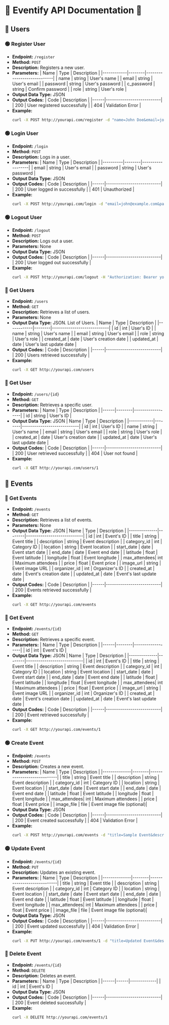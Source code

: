 # 🎫 Eventify API Documentation 🎫

## 👤 Users

### 🟢 Register User
- **Endpoint:** `/register`
- **Method:** `POST`
- **Description:** Registers a new user.
- **Parameters:**
  | Name       | Type   | Description                |
  |------------|--------|----------------------------|
  | name       | string | User's name                |
  | email      | string | User's email               |
  | password   | string | User's password            |
  | c_password | string | Confirm password           |
  | role       | string | User's role                |
- **Output Data Type:** JSON
- **Output Codes:**
  | Code | Description               |
  |------|---------------------------|
  | 200  | User registered successfully |
  | 404  | Validation Error          |
- **Example:**
  ```bash
  curl -X POST http://yourapi.com/register -d "name=John Doe&email=john@example.com&password=123456&c_password=123456&role=user"
  ```

### 🟢 Login User
- **Endpoint:** `/login`
- **Method:** `POST`
- **Description:** Logs in a user.
- **Parameters:**
  | Name     | Type   | Description      |
  |----------|--------|------------------|
  | email    | string | User's email     |
  | password | string | User's password  |
- **Output Data Type:** JSON
- **Output Codes:**
  | Code | Description               |
  |------|---------------------------|
  | 200  | User logged in successfully |
  | 401  | Unauthorized              |
- **Example:**
  ```bash
  curl -X POST http://yourapi.com/login -d "email=john@example.com&password=123456"
  ```

### 🟢 Logout User
- **Endpoint:** `/logout`
- **Method:** `POST`
- **Description:** Logs out a user.
- **Parameters:** None
- **Output Data Type:** JSON
- **Output Codes:**
  | Code | Description               |
  |------|---------------------------|
  | 200  | User logged out successfully |
- **Example:**
  ```bash
  curl -X POST http://yourapi.com/logout -H "Authorization: Bearer your_token"
  ```

### 🔵 Get Users
- **Endpoint:** `/users`
- **Method:** `GET`
- **Description:** Retrieves a list of users.
- **Parameters:** None
- **Output Data Type:** JSON. List of Users.
  | Name       | Type   | Description                |
  |------------|--------|----------------------------|
  | id         | int    | User's ID                  |
  | name       | string | User's name                |
  | email      | string | User's email               |
  | role       | string | User's role                |
  | created_at | date   | User's creation date       |
  | updated_at | date   | User's last update date    |
- **Output Codes:**
  | Code | Description               |
  |------|---------------------------|
  | 200  | Users retrieved successfully |
- **Example:**
  ```bash
  curl -X GET http://yourapi.com/users
  ```

### 🔵 Get User
- **Endpoint:** `/users/{id}`
- **Method:** `GET`
- **Description:** Retrieves a specific user.
- **Parameters:**
  | Name | Type   | Description      |
  |------|--------|------------------|
  | id   | string | User's ID        |
- **Output Data Type:** JSON
  | Name       | Type   | Description                |
  |------------|--------|----------------------------|
  | id         | int    | User's ID                  |
  | name       | string | User's name                |
  | email      | string | User's email               |
  | role       | string | User's role                |
  | created_at | date   | User's creation date       |
  | updated_at | date   | User's last update date    |
- **Output Codes:**
  | Code | Description               |
  |------|---------------------------|
  | 200  | User retrieved successfully |
  | 404  | User not found            |
- **Example:**
  ```bash
  curl -X GET http://yourapi.com/users/1
  ```

## 🎪 Events

### 🔵 Get Events
- **Endpoint:** `/events`
- **Method:** `GET`
- **Description:** Retrieves a list of events.
- **Parameters:** None
- **Output Data Type:** JSON
  | Name         | Type   | Description                |
  |--------------|--------|----------------------------|
  | id           | int    | Event's ID                 |
  | title        | string | Event title                |
  | description  | string | Event description          |
  | category_id  | int    | Category ID                |
  | location     | string | Event location             |
  | start_date   | date   | Event start date           |
  | end_date     | date   | Event end date             |
  | latitude     | float  | Event latitude             |
  | longitude    | float  | Event longitude            |
  | max_attendees| int    | Maximum attendees          |
  | price        | float  | Event price                |
  | image_url    | string | Event image URL            |
  | organizer_id | int    | Organizer's ID             |
  | created_at   | date   | Event's creation date      |
  | updated_at   | date   | Event's last update date   |
- **Output Codes:**
  | Code | Description               |
  |------|---------------------------|
  | 200  | Events retrieved successfully |
- **Example:**
  ```bash
  curl -X GET http://yourapi.com/events
  ```

### 🔵 Get Event
- **Endpoint:** `/events/{id}`
- **Method:** `GET`
- **Description:** Retrieves a specific event.
- **Parameters:**
  | Name | Type   | Description      |
  |------|--------|------------------|
  | id   | int    | Event's ID       |
- **Output Data Type:** JSON
  | Name         | Type   | Description                |
  |--------------|--------|----------------------------|
  | id           | int    | Event's ID                 |
  | title        | string | Event title                |
  | description  | string | Event description          |
  | category_id  | int    | Category ID                |
  | location     | string | Event location             |
  | start_date   | date   | Event start date           |
  | end_date     | date   | Event end date             |
  | latitude     | float  | Event latitude             |
  | longitude    | float  | Event longitude            |
  | max_attendees| int    | Maximum attendees          |
  | price        | float  | Event price                |
  | image_url    | string | Event image URL            |
  | organizer_id | int    | Organizer's ID             |
  | created_at   | date   | Event's creation date      |
  | updated_at   | date   | Event's last update date   |
- **Output Codes:**
  | Code | Description               |
  |------|---------------------------|
  | 200  | Event retrieved successfully |
- **Example:**
  ```bash
  curl -X GET http://yourapi.com/events/1
  ```

### 🟢 Create Event
- **Endpoint:** `/events`
- **Method:** `POST`
- **Description:** Creates a new event.
- **Parameters:**
  | Name         | Type   | Description                |
  |--------------|--------|----------------------------|
  | title        | string | Event title                |
  | description  | string | Event description          |
  | category_id  | int    | Category ID                |
  | location     | string | Event location             |
  | start_date   | date   | Event start date           |
  | end_date     | date   | Event end date             |
  | latitude     | float  | Event latitude             |
  | longitude    | float  | Event longitude            |
  | max_attendees| int    | Maximum attendees          |
  | price        | float  | Event price                |
  | image_file   | file   | Event image file (optional)|
- **Output Data Type:** JSON
- **Output Codes:**
  | Code | Description               |
  |------|---------------------------|
  | 200  | Event created successfully |
  | 404  | Validation Error          |
- **Example:**
  ```bash
  curl -X POST http://yourapi.com/events -d "title=Sample Event&description=This is a sample event&category_id=1&location=Sample Location&start_date=2023-10-01&end_date=2023-10-02&latitude=40.7128&longitude=-74.0060&max_attendees=100&price=50"
  ```

### 🟡 Update Event
- **Endpoint:** `/events/{id}`
- **Method:** `PUT`
- **Description:** Updates an existing event.
- **Parameters:**
  | Name         | Type   | Description                |
  |--------------|--------|----------------------------|
  | title        | string | Event title                |
  | description  | string | Event description          |
  | category_id  | int    | Category ID                |
  | location     | string | Event location             |
  | start_date   | date   | Event start date           |
  | end_date     | date   | Event end date             |
  | latitude     | float  | Event latitude             |
  | longitude    | float  | Event longitude            |
  | max_attendees| int    | Maximum attendees          |
  | price        | float  | Event price                |
  | image_file   | file   | Event image file (optional)|
- **Output Data Type:** JSON
- **Output Codes:**
  | Code | Description               |
  |------|---------------------------|
  | 200  | Event updated successfully |
  | 404  | Validation Error          |
- **Example:**
  ```bash
  curl -X PUT http://yourapi.com/events/1 -d "title=Updated Event&description=This is an updated event&category_id=1&location=Updated Location&start_date=2023-10-01&end_date=2023-10-02&latitude=40.7128&longitude=-74.0060&max_attendees=150&price=75"
  ```

### 🔴 Delete Event
- **Endpoint:** `/events/{id}`
- **Method:** `DELETE`
- **Description:** Deletes an event.
- **Parameters:**
  | Name | Type | Description |
  |------|------|-------------|
  | id   | int  | Event's ID  |
- **Output Data Type:** JSON
- **Output Codes:**
  | Code | Description               |
  |------|---------------------------|
  | 200  | Event deleted successfully |
- **Example:**
  ```bash
  curl -X DELETE http://yourapi.com/events/1
  ```